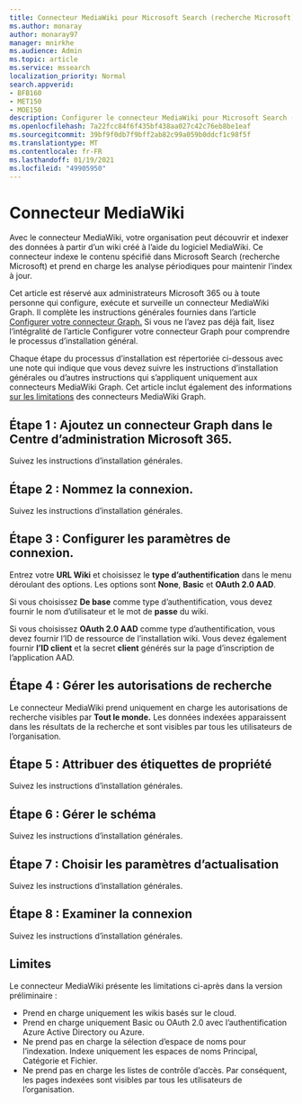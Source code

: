 ```yaml
---
title: Connecteur MediaWiki pour Microsoft Search (recherche Microsoft)
ms.author: monaray
author: monaray97
manager: mnirkhe
ms.audience: Admin
ms.topic: article
ms.service: mssearch
localization_priority: Normal
search.appverid:
- BFB160
- MET150
- MOE150
description: Configurer le connecteur MediaWiki pour Microsoft Search (recherche Microsoft)
ms.openlocfilehash: 7a22fcc84f6f435bf438aa027c42c76eb8be1eaf
ms.sourcegitcommit: 39bf9f0db7f9bff2ab82c99a059b0ddcf1c98f5f
ms.translationtype: MT
ms.contentlocale: fr-FR
ms.lasthandoff: 01/19/2021
ms.locfileid: "49905950"
---
```

# <a name="mediawiki-connector"></a>Connecteur MediaWiki

Avec le connecteur MediaWiki, votre organisation peut découvrir et indexer des données à partir d’un wiki créé à l’aide du logiciel MediaWiki. Ce connecteur indexe le contenu spécifié dans Microsoft Search (recherche Microsoft) et prend en charge les analyse périodiques pour maintenir l’index à jour.

Cet article est réservé aux administrateurs Microsoft 365 ou à toute personne qui configure, exécute et surveille un connecteur MediaWiki Graph. Il complète les instructions générales fournies dans l’article [Configurer votre connecteur Graph.](configure-connector.md) Si vous ne l’avez pas déjà fait, lisez l’intégralité de l’article Configurer votre connecteur Graph pour comprendre le processus d’installation général.

Chaque étape du processus d’installation est répertoriée ci-dessous avec une note qui indique que vous devez suivre les instructions d’installation générales ou d’autres instructions qui s’appliquent uniquement aux connecteurs MediaWiki Graph. Cet article inclut également des informations [sur les limitations](#limitations) des connecteurs MediaWiki Graph. 

## <a name="step-1-add-a-graph-connector-in-the-microsoft-365-admin-center"></a>Étape 1 : Ajoutez un connecteur Graph dans le Centre d’administration Microsoft 365.
Suivez les instructions d’installation générales.

## <a name="step-2-name-the-connection"></a>Étape 2 : Nommez la connexion.
Suivez les instructions d’installation générales.
 
## <a name="step-3-configure-the-connection-settings"></a>Étape 3 : Configurer les paramètres de connexion.
Entrez votre **URL Wiki** et choisissez le **type d’authentification** dans le menu déroulant des options. Les options sont **None**, **Basic** et **OAuth 2.0 AAD**.

Si vous choisissez **De base** comme type d’authentification, vous devez fournir le nom d’utilisateur et le mot de **passe** du wiki. 

Si vous choisissez **OAuth 2.0 AAD** comme type d’authentification, vous devez fournir l’ID de ressource de l’installation wiki.  Vous devez également fournir **l’ID client** et la secret **client** générés sur la page d’inscription de l’application AAD. 

## <a name="step-4-manage-search-permissions"></a>Étape 4 : Gérer les autorisations de recherche
Le connecteur MediaWiki prend uniquement en charge les autorisations de recherche visibles par **Tout le monde.** Les données indexées apparaissent dans les résultats de la recherche et sont visibles par tous les utilisateurs de l’organisation.

## <a name="step-5-assign-property-labels"></a>Étape 5 : Attribuer des étiquettes de propriété
Suivez les instructions d’installation générales.

## <a name="step-6-manage-schema"></a>Étape 6 : Gérer le schéma
Suivez les instructions d’installation générales.

## <a name="step-7-choose-refresh-settings"></a>Étape 7 : Choisir les paramètres d’actualisation
Suivez les instructions d’installation générales.

## <a name="step-8-review-connection"></a>Étape 8 : Examiner la connexion
Suivez les instructions d’installation générales.

<!---## Troubleshooting-->
<!---To be added-->

## <a name="limitations"></a>Limites
Le connecteur MediaWiki présente les limitations ci-après dans la version préliminaire :

* Prend en charge uniquement les wikis basés sur le cloud.
* Prend en charge uniquement Basic ou OAuth 2.0 avec l’authentification Azure Active Directory ou Azure.
* Ne prend pas en charge la sélection d’espace de noms pour l’indexation. Indexe uniquement les espaces de noms Principal, Catégorie et Fichier.
* Ne prend pas en charge les listes de contrôle d’accès. Par conséquent, les pages indexées sont visibles par tous les utilisateurs de l’organisation.
